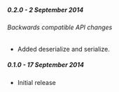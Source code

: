 ##### 0.2.0 - 2 September 2014

###### Backwards compatible API changes
- Added deserialize and serialize.

##### 0.1.0 - 17 September 2014

- Initial release
